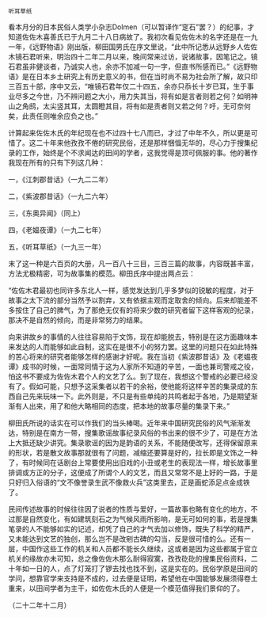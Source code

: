     听耳草纸 

   看本月分的日本民俗人类学小杂志Dolmen（可以暂译作“窆石”罢？）的纪事，才知道佐佐木喜善氏已于九月二十八日病故了。我初次看见佐佐木的名字还是在一九一年，《远野物语》刚出版，柳田国男氏在序文里说，“此中所记悉从远野乡人佐佐木镜石君听来，明治四十二年二月以来，晚间常来过访，说诸故事，因笔记之。镜石君虽非健谈者，乃诚实人也，余亦不加减一句一字，但直书所感而已。”《远野物语》是在日本乡土研究上有历史意义的书，但在当时尚不易为社会所了解，故只印三百五十部，序中又云，“唯镜石君年仅二十四五，余亦只忝长十岁已耳，生于事业尽多之今世，乃不辨问题之大小，用力失其当，将有如是言者则若之何？如明神山之角鸱，太尖竖其耳，太圆瞪其目，将有如是责者则又若之何？吁，无可奈何矣，此责任则唯余应负之也。”

   计算起来佐佐木氏的年纪现在也不过四十七八而已，才过了中年不久，所以更是可惜了。这二十年来他孜孜不倦的研究民俗，还是那样悃愊无华的，尽心力于搜集纪录的工作，始终是个不求闻达的田间的学者，这我觉得是顶可佩服的事。他的著作我现在所有的只有下列这几种：

   一，《江刺郡昔话》（一九二二年）

   二，《紫波郡昔话》（一九二六年）

   三，《东奥异闻》（同上）

   四，《老媪夜谭》（一九二七年）

   五，《听耳草纸》（一九三一年）

   末了这一种是六百页的大册，凡一百八十三目，三百三篇的故事，内容既甚丰富，方法尤极精密，可为故事集的模范。柳田氏序中提出两点云：

   “佐佐木君最初也同许多东北人一样，感觉发达到几乎多梦似的锐敏的程度，对于故事之太下流的部分当然予以割弃，又有依据主观而定取舍的倾向。后来却能差不多按住了自己的脾气，为了那绝无仅有的将来少数的研究者留下这样客观的纪录，那决不是自然的倾向，而是非常努力的结果。

   向来讲故乡的事情的人往往容易陷于文饰，现在却能脱去，特别是在这方面趣味本来发达的人而能够如此自制，这实在是很不小的努力罢。这里的问题只在如此特殊的苦心将来的研究者能够怎样的感谢才好呢。我在当初《紫波郡昔话》及《老媪夜谭》成书的时候，一面常同情于这为人家所不知道的辛苦，一面也兼司警戒之役，怕这书不要成为佐佐木君个人的文艺了么。到了现在，我想这个警戒的必要已经没有了。假如可能，只想予这采集者以若干的余裕，使他能将这样辛苦的集录成的东西自己先来玩味一下。此外则是，不只是有些单纯的共鸣者起于各地，乃是期望渐渐有人出来，用了和他大略相同的态度，把本地的故事尽量的集录下来。”

   柳田氏所说的话实在可以作我们的当头棒喝。近年来中国研究民俗的风气渐渐发达，特别是在南方一带，搜集歌谣故事纪录风俗的书出来的很不少了，可是在方法上大抵还缺少讲究。集录歌谣的因为是韵语的关系，不能随便改写，还得保留原来的形状，若是散文故事那就很有了问题，减缩还要算是好的，拉长即是文饰之一种了，有时候同在话剧台上常要使用出旧戏的小丑或老生的表现法一样，增长故事里排调或方正的分子，这便成了所谓个人的文艺，而且又常常不是上好的一路，于是只好归入俗语的“文不像誉录生武不像救火兵”这类里去，正是画蛇添足点金成铁了。

   民间传述故事的时候往往因了说者的性质与爱好，一篇故事也略有变化的地方，不过那是自然变化，有如建筑刻石之为气候风雨所影响，是无可如何的事，若是搜集笔录的人不能够如实的记述，却凭了自己的才气去加以修饰，既失了科学的精严，又未能达到文艺的独创，那么岂不是改剜古碑的勾当，反是很可惜的么。还有一层，中国作这些工作的机关和人员都不能长久继续，这或者是因为这些都属于官立机关的缘故亦未可知，总之像佐佐木那么耐得寂寞，孜孜矻矻的搜集民俗资料，二十年如一日的人，点了灯笼打了锣去找也找不到，这是实在的。民俗学原是田间的学问，想靠官学来支持是不成的，过去便是证明，希望他在中国能够发展须得卷土重来，以田间学者为主干，如佐佐木氏的人便是一个模范值得我们景仰的了。

   （二十二年十二月）

